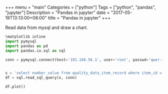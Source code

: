+++
menu = "main"
Categories = ["python"]
Tags = ["python", "pandas", "jupyter"]
Description = "Pandas in jupyter"
date = "2017-05-19T13:13:00+08:00"
title = "Pandas in jupyter"
+++

Read data from mysql and draw a chart.

```python
%matplotlib inline
import pymysql
import pandas as pd
import pandas.io.sql as sql

conn = pymysql.connect(host='192.168.56.1', user='root', passwd='qwer-1235', db='pdss')


s = 'select number_value from quality_data_item_record where item_id = 11'
df = sql.read_sql_query(s, conn)

df.plot()
```

